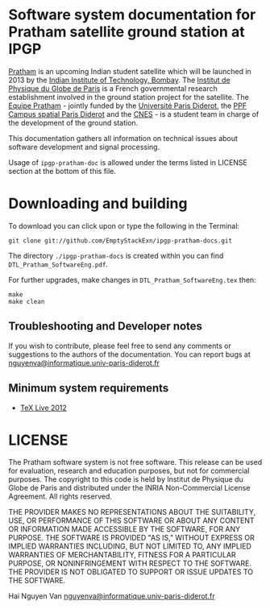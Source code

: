 Software system documentation for Pratham satellite ground station at IPGP
==============

[Pratham](http://www.aero.iitb.ac.in/pratham/) is an upcoming Indian student satellite which will be launched in 2013 by the [Indian Institute of Technology, Bombay](http://www.iitb.ac.in/). The [Institut de Physique du Globe de Paris](http://ipgp.fr/) is a French governmental research establishment involved in the ground station project for the satellite. The [Equipe Pratham](http://spacecampus-paris.eu/index.php?option=com_content&view=article&id=87&Itemid=87&lang=fr) - jointly funded by the [Université Paris Diderot](http://www.univ-paris-diderot.fr), the [PPF Campus spatial Paris Diderot](http://www.campusspatial-paris.fr/) and the [CNES](http://www.cnes.fr) - is a student team in charge of the development of the ground station.

This documentation gathers all information on technical issues about software development and signal processing.

Usage of `ipgp-pratham-doc` is allowed under the terms listed in LICENSE section at the bottom of this file.


Downloading and building
=============

To download you can click upon or type the following in the Terminal:

	git clone git://github.com/EmptyStackExn/ipgp-pratham-docs.git

The directory `./ipgp-pratham-docs` is created within you can find `DTL_Pratham_SoftwareEng.pdf`.

For further upgrades, make changes in `DTL_Pratham_SoftwareEng.tex` then:

	make
	make clean

Troubleshooting and Developer notes
---------------

If you wish to contribute, please feel free to send any comments or suggestions to the authors of the documentation. You can report bugs at <nguyenva@informatique.univ-paris-diderot.fr>


Minimum system requirements
---------------------------

- [TeX Live 2012](http://www.tug.org/texlive/)

LICENSE
=======

The Pratham software system is not free software. This release can be used for evaluation, research and education purposes, but not for commercial purposes. The copyright to this code is held by Institut de Physique du Globe de Paris and distributed under the INRIA Non-Commercial License Agreement. All rights reserved.

THE PROVIDER MAKES NO REPRESENTATIONS ABOUT THE SUITABILITY, USE, OR PERFORMANCE OF THIS SOFTWARE OR ABOUT ANY CONTENT OR INFORMATION MADE ACCESSIBLE BY THE SOFTWARE, FOR ANY PURPOSE. THE SOFTWARE IS PROVIDED "AS IS," WITHOUT EXPRESS OR IMPLIED WARRANTIES INCLUDING, BUT NOT LIMITED TO, ANY IMPLIED WARRANTIES OF MERCHANTABILITY, FITNESS FOR A PARTICULAR PURPOSE, OR NONINFRINGEMENT WITH RESPECT TO THE SOFTWARE. THE PROVIDER IS NOT OBLIGATED TO SUPPORT OR ISSUE UPDATES TO THE SOFTWARE.

Hai Nguyen Van <nguyenva@informatique.univ-paris-diderot.fr>

